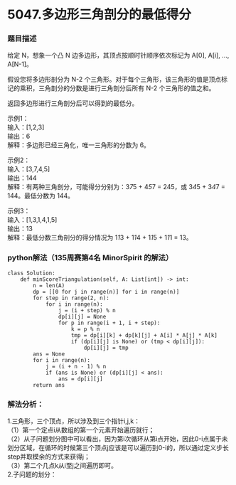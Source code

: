 # 5047.多边形三角剖分的最低得分
### 题目描述
给定 N，想象一个凸 N 边多边形，其顶点按顺时针顺序依次标记为 A[0], A[i], ..., A[N-1]。  

假设您将多边形剖分为 N-2 个三角形。对于每个三角形，该三角形的值是顶点标记的乘积，三角剖分的分数是进行三角剖分后所有 N-2 个三角形的值之和。  

返回多边形进行三角剖分后可以得到的最低分。  

示例1：  
    输入：[1,2,3]  
    输出：6  
    解释：多边形已经三角化，唯一三角形的分数为 6。  

示例2：  
    输入：[3,7,4,5]  
    输出：144  
    解释：有两种三角剖分，可能得分分别为：3*7*5 + 4*5*7 = 245，或 3*4*5 + 3*4*7 = 144。最低分数为 144。  

示例3：  
    输入：[1,3,1,4,1,5]  
    输出：13  
    解释：最低分数三角剖分的得分情况为 1*1*3 + 1*1*4 + 1*1*5 + 1*1*1 = 13。  
    
### python解法（135周赛第4名	MinorSpirit 的解法）
    class Solution:
        def minScoreTriangulation(self, A: List[int]) -> int:
            n = len(A)
            dp = [[0 for j in range(n)] for i in range(n)]
            for step in range(2, n):
                for i in range(n):
                    j = (i + step) % n
                    dp[i][j] = None
                    for p in range(i + 1, i + step):
                        k = p % n
                        tmp = dp[i][k] + dp[k][j] + A[i] * A[j] * A[k]
                        if (dp[i][j] is None) or (tmp < dp[i][j]):
                            dp[i][j] = tmp
            ans = None
            for i in range(n):
                j = (i + n - 1) % n
                if (ans is None) or (dp[i][j] < ans):
                    ans = dp[i][j]
            return ans
        
### 解法分析：
1.三角形，三个顶点，所以涉及到三个指针i,j,k：    
    （1）第一个定点i从数组的第一个元素开始遍历就行；  
    （2）从子问题划分图中可以看出，因为第i次循环从第i点开始，因此0-i点属于未划分区域，在循环的时候第三个顶点j应该是可以遍历到0-i的，所以通过定义步长step并取模余的方式来获得j；  
    （3）第二个几点k从i至j之间遍历即可。  
2.子问题的划分：  

    
